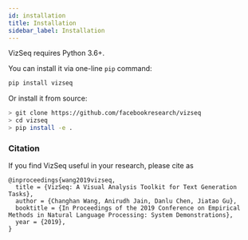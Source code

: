 ```yaml
---
id: installation
title: Installation
sidebar_label: Installation
---
```


VizSeq requires Python 3.6+.

You can install it via one-line `pip` command:
```bash
pip install vizseq
```
Or install it from source:
```bash
> git clone https://github.com/facebookresearch/vizseq
> cd vizseq
> pip install -e .
```

### Citation
If you find VizSeq useful in your research, please cite as
```
@inproceedings{wang2019vizseq,
  title = {VizSeq: A Visual Analysis Toolkit for Text Generation Tasks},
  author = {Changhan Wang, Anirudh Jain, Danlu Chen, Jiatao Gu},
  booktitle = {In Proceedings of the 2019 Conference on Empirical Methods in Natural Language Processing: System Demonstrations},
  year = {2019},
}
```

